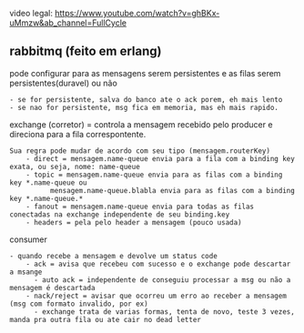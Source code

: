 video legal: https://www.youtube.com/watch?v=ghBKx-uMmzw&ab_channel=FullCycle

## rabbitmq (feito em erlang)

pode configurar para as mensagens serem persistentes e as filas serem persistentes(duravel) ou não
```
- se for persistente, salva do banco ate o ack porem, eh mais lento
- se nao for persistente, msg fica em memoria, mas eh mais rapido.
```
  
exchange (corretor) = controla a mensagem recebido pelo producer e direciona para a fila correspontente.

```
Sua regra pode mudar de acordo com seu tipo (mensagem.routerKey)
    - direct = mensagem.name-queue envia para a fila com a binding key exata, ou seja, nome: name-queue
    - topic = mensagem.name-queue envia para as filas com a binding key *.name-queue ou
          mensagem.name-queue.blabla envia para as filas com a binding key *.name-queue.*
    - fanout = mensagem.name-queue envia para todas as filas conectadas na exchange independente de seu binding.key
    - headers = pela pelo header a mensagem (pouco usada)
```

consumer
```
- quando recebe a mensagem e devolve um status code
    - ack = avisa que recebeu com sucesso e o exchange pode descartar a msange
      - auto ack = independente de conseguiu processar a msg ou não a mensagem é descartada
    - nack/reject = avisar que ocorreu um erro ao receber a mensagem (msg com formato invalido, por ex)
      - exchange trata de varias formas, tenta de novo, teste 3 vezes, manda pra outra fila ou ate cair no dead letter
```
